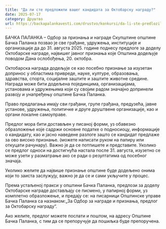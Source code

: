 ```yaml
---
title: "Да ли сте предложили вашег кандидата за Октобарску награду?"
date: 2025-07-17
category: Друштво
url: https://backapalankavesti.com/drustvo/konkursi/da-li-ste-predlozili-kandidata-za-oktobarsku-nagradu/
---
```


БАЧКА ПАЛАНКА – Одбор за признања и награде Скупштине општине Бачка Паланка позвао је све грађане, удружења, институције и организације да до 31. августа 2025. године поднесу предлоге за доделу Октобарске награде, највишег јавног признања које Општина додељује поводом Дана ослобођења, 20. октобра.

Октобарска награда додељује се као посебно признање за изузетан допринос у областима привреде, науке, културе, образовања, здравства, спорта, социјалне заштите и заштите животне средине. Награда може бити додељена појединцима, организацијама, установама и удружењима који су својим радом значајно допринели развоју и унапређењу општине Бачка Паланка.

Право предлагања имају сви грађани, групе грађана, предузећа, јавне установе, удружења, политичке и друге друштвене организације, као и органи локалне самоуправе.

Предлог мора бити достављен у писаној форми, уз обавезно образложење које садржи основне податке о подносиоцу, информације о кандидату, као и јасно наведене разлоге зашто се кандидат предлаже за ово високо признање. (можете написати руком на папиру или откуцати рачунару). Важно је да се потпишете и представите. Уколико се предлог односи на достигнућа настала после 31. августа, изузетно се може узети у разматрање ако се ради о резултатима од посебног значаја.

Уколико желите да највише признање општине буде додељено онима који то заиста заслужују, важно је да се и сами укључите у процес.

Према устаљеној пракси у општини Бачка Паланка, предлози за доделу Октобарске награде достављају се писмено, у папирној форми, уз комплетно образложење, и предају се: на писарници Општинске управе Бачка Паланка са назнаком:„За Одбор за награде и признања, предлог за Октобарску награду“.

Ако желите, предлог можете послати и поштом, на адресу Општине Бачка Паланка, с тим да се препоручује да пошиљка буде препоручена.
